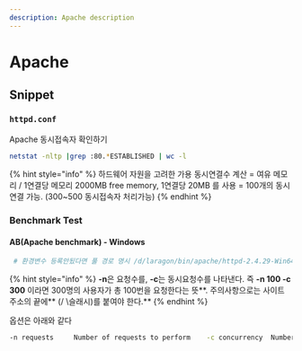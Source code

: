 ```yaml
---
description: Apache description
---
```


# Apache

## Snippet

### `httpd.conf`

Apache 동시접속자 확인하기

```bash
netstat -nltp |grep :80.*ESTABLISHED | wc -l
```

{% hint style="info" %}
하드웨어 자원을 고려한 가용 동시연결수 계산 = 여유 메모리 / 1연결당 메모리 2000MB free memory, 1연결당 20MB 를 사용 = 100개의 동시연결 가능. \(300~500 동시접속자 처리가능\)
{% endhint %}

### Benchmark Test

#### AB\(Apache benchmark\) - Windows

```bash
 # 환경변수 등록안됬다면 풀 경로 명시 /d/laragon/bin/apache/httpd-2.4.29-Win64-VC15/bin/ab -n 10 -c 10 http://localhost/
```

{% hint style="info" %}
**-n**은 요청수를, **-c**는 동시요청수를 나타낸다. 즉 **-n 100 -c 300** 이라면 300명의 사용자가 총 100번을 요청한다는 뜻**. 주의사항으로는 사이트 주소의 끝에** \(/ \슬래시\)를 붙여야 한다.\*\*
{% endhint %}

옵션은 아래와 같다

```bash
-n requests     Number of requests to perform    -c concurrency  Number of multiple requests to make at a time    -t timelimit    Seconds to max. to spend on benchmarking                    This implies -n 50000    -s timeout      Seconds to max. wait for each response                    Default is 30 seconds    -b windowsize   Size of TCP send/receive buffer, in bytes    -B address      Address to bind to when making outgoing connections    -p postfile     File containing data to POST. Remember also to set -T    -u putfile      File containing data to PUT. Remember also to set -T    -T content-type Content-type header to use for POST/PUT data, eg.                    'application/x-www-form-urlencoded'                    Default is 'text/plain'    -v verbosity    How much troubleshooting info to print    -w              Print out results in HTML tables    -i              Use HEAD instead of GET    -x attributes   String to insert as table attributes    -y attributes   String to insert as tr attributes    -z attributes   String to insert as td or th attributes    -C attribute    Add cookie, eg. 'Apache=1234'. (repeatable)    -H attribute    Add Arbitrary header line, eg. 'Accept-Encoding: gzip'                    Inserted after all normal header lines. (repeatable)    -A attribute    Add Basic WWW Authentication, the attributes                    are a colon separated username and password.    -P attribute    Add Basic Proxy Authentication, the attributes                    are a colon separated username and password.    -X proxy:port   Proxyserver and port number to use    -V              Print version number and exit    -k              Use HTTP KeepAlive feature    -d              Do not show percentiles served table.    -S              Do not show confidence estimators and warnings.    -q              Do not show progress when doing more than 150 requests    -l              Accept variable document length (use this for dynamic pages)    -g filename     Output collected data to gnuplot format file.    -e filename     Output CSV file with percentages served    -r              Don't exit on socket receive errors.    -m method       Method name    -h              Display usage information (this message)
```

